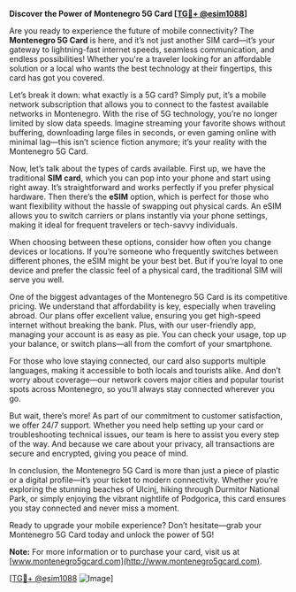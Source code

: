 **Discover the Power of Montenegro 5G Card [[TG💪+ @esim1088](https://t.me/s/esim1088)]**

Are you ready to experience the future of mobile connectivity? The **Montenegro 5G Card** is here, and it’s not just another SIM card—it’s your gateway to lightning-fast internet speeds, seamless communication, and endless possibilities! Whether you're a traveler looking for an affordable solution or a local who wants the best technology at their fingertips, this card has got you covered.

Let’s break it down: what exactly is a 5G card? Simply put, it’s a mobile network subscription that allows you to connect to the fastest available networks in Montenegro. With the rise of 5G technology, you’re no longer limited by slow data speeds. Imagine streaming your favorite shows without buffering, downloading large files in seconds, or even gaming online with minimal lag—this isn’t science fiction anymore; it’s your reality with the Montenegro 5G Card.

Now, let’s talk about the types of cards available. First up, we have the traditional **SIM card**, which you can pop into your phone and start using right away. It’s straightforward and works perfectly if you prefer physical hardware. Then there’s the **eSIM** option, which is perfect for those who want flexibility without the hassle of swapping out physical cards. An eSIM allows you to switch carriers or plans instantly via your phone settings, making it ideal for frequent travelers or tech-savvy individuals.

When choosing between these options, consider how often you change devices or locations. If you’re someone who frequently switches between different phones, the eSIM might be your best bet. But if you’re loyal to one device and prefer the classic feel of a physical card, the traditional SIM will serve you well.

One of the biggest advantages of the Montenegro 5G Card is its competitive pricing. We understand that affordability is key, especially when traveling abroad. Our plans offer excellent value, ensuring you get high-speed internet without breaking the bank. Plus, with our user-friendly app, managing your account is as easy as pie. You can check your usage, top up your balance, or switch plans—all from the comfort of your smartphone.

For those who love staying connected, our card also supports multiple languages, making it accessible to both locals and tourists alike. And don’t worry about coverage—our network covers major cities and popular tourist spots across Montenegro, so you’ll always stay connected wherever you go.

But wait, there’s more! As part of our commitment to customer satisfaction, we offer 24/7 support. Whether you need help setting up your card or troubleshooting technical issues, our team is here to assist you every step of the way. And because we care about your privacy, all transactions are secure and encrypted, giving you peace of mind.

In conclusion, the Montenegro 5G Card is more than just a piece of plastic or a digital profile—it’s your ticket to modern connectivity. Whether you’re exploring the stunning beaches of Ulcinj, hiking through Durmitor National Park, or simply enjoying the vibrant nightlife of Podgorica, this card ensures you stay connected and never miss a moment.

Ready to upgrade your mobile experience? Don’t hesitate—grab your Montenegro 5G Card today and unlock the power of 5G! 

**Note:** For more information or to purchase your card, visit us at [www.montenegro5gcard.com](http://www.montenegro5gcard.com).  

[[TG💪+ @esim1088](https://t.me/s/esim1088) ![Image](https://i.postimg.cc/Y0z9fWf4/image.png)]